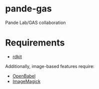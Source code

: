 pande-gas
=========

Pande Lab/GAS collaboration

Requirements
============
* [rdkit](http://www.rdkit.org/docs/Install.html)

Additionally, image-based features require:

* [OpenBabel](http://openbabel.org/wiki/Get_Open_Babel)
* [ImageMagick](http://www.imagemagick.org/download/)
